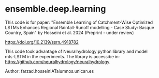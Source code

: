 # ensemble.deep.learning
This code is for paper: "Ensemble Learning of Catchment-Wise Optimized LSTMs Enhances Regional Rainfall-Runoff modelling - Case Study: Basque Country, Spain" by Hosseini et al. 2024 (Preprint - under review)

https://doi.org/10.2139/ssrn.4918782

This code took advantage of Neuralhydrology python library and model mts-LSTM in the experiments. The library is accessibe in: https://github.com/neuralhydrology/neuralhydrology

Author: farzad.hosseiniATalumnos.unican.es
